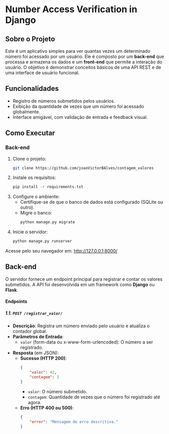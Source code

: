 # Number Access Verification in Django

## **Sobre o Projeto**
Este é um aplicativo simples para ver quantas vezes um determinado número foi acessado por um usuário. Ele é composto por um **back-end** que processa e armazena os dados e um **front-end** que permite a interação do usuário. O objetivo é demonstrar conceitos básicos de uma API REST e de uma interface de usuário funcional.

## **Funcionalidades**
- Registro de números submetidos pelos usuários.
- Exibição da quantidade de vezes que um número foi acessado globalmente.
- Interface amigável, com validação de entrada e feedback visual.

## **Como Executar**

### **Back-end**
1. Clone o projeto:
   ```bash
   git clone https://github.com/joaoVictorBAlves/contagem_valores
   ```
2. Instale os requisitos:
   ```bash
   pip install -r requirements.txt
   ```
3. Configure o ambiente:
   - Certifique-se de que o banco de dados está configurado (SQLite ou outro).
   - Migre o banco:
     ```bash
     python manage.py migrate
     ```
4. Inicie o servidor:
   ```bash
   python manage.py runserver
   ```

Acesse pelo seu navegador em: http://127.0.0.1:8000/

## **Back-end**
O servidor fornece um endpoint principal para registrar e contar os valores submetidos. A API foi desenvolvida em um framework como **Django** ou **Flask**.

#### **Endpoints**
##### 1.1. `POST /registrar_valor/`
- **Descrição**: Registra um número enviado pelo usuário e atualiza o contador global.
- **Parâmetros de Entrada**:
  - `valor` (form-data ou x-www-form-urlencoded): O número a ser registrado.
- **Resposta** (em JSON):
  - **Sucesso (HTTP 200)**:
    ```json
    {
        "valor": 42,
        "contagem": 3
    }
    ```
    - `valor`: O número submetido.
    - `contagem`: Quantidade de vezes que o número foi registrado até agora.
  - **Erro (HTTP 400 ou 500)**:
    ```json
    {
        "error": "Mensagem de erro descritiva."
    }
    ```
